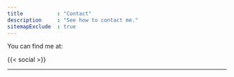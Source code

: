 ```yaml
---
title           : "Contact"
description     : "See how to contact me."
sitemapExclude  : true
---
```


You can find me at:

{{< social >}}

---